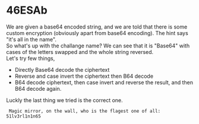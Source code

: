 # 46ESAb

  We are given a base64 encoded string, and we are told that there is some custom encryption (obviously apart from base64 encoding). The hint says "it's all in the name".      
  So what's up with the challange name? We can see that it is "Base64" with cases of the letters swapped and the whole string reversed.      
  Let's try few things,     
  
* Directly Base64 decode the ciphertext
* Reverse and case invert the ciphertext then B64 decode
* B64 decode ciphertext, then case invert and reverse the result, and then B64 decode again.

Luckly the last thing we tried is the correct one.

``` Magic mirror, on the wall, who is the flagest one of all: 51lv3rl1n1n65```
